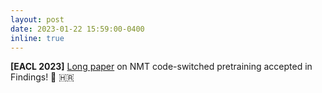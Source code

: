 ```yaml
---
layout: post
date: 2023-01-22 15:59:00-0400
inline: true
---
```


**[EACL 2023]** [Long paper](https://aclanthology.org/2023.findings-eacl.72/) on NMT code-switched pretraining accepted in Findings! :partying_face: :croatia: